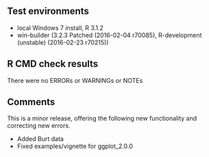 ## Test environments
* local Windows 7 install, R 3.1.2
* win-builder (3.2.3 Patched (2016-02-04 r70085), R-development (unstable) (2016-02-23 r70215))

## R CMD check results
There were no ERRORs or WARNINGs or NOTEs

## Comments
This is a minor release, offering the following new functionality and correcting new errors.

* Added Burt data
* Fixed examples/vignette for ggplot_2.0.0

